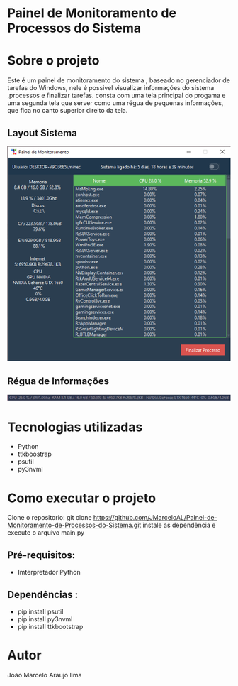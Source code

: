 #  Painel de Monitoramento de Processos do Sistema


# Sobre o projeto

Este é um painel de monitoramento do sistema , baseado no gerenciador de tarefas do Windows, nele é possivel visualizar informações do sistema ,processos e finalizar tarefas.
consta com uma tela principal do progama e uma segunda tela que server como uma régua de pequenas informações, que fica no canto superior direito da tela.


## Layout Sistema
![Tela Principal](https://github.com/JMarceloAL/Painel-de-Monitoramento-de-Processos-do-Sistema/blob/main/assets/screen_1.png?raw=true)
## Régua de Informações
![Régua de Info](https://github.com/JMarceloAL/Painel-de-Monitoramento-de-Processos-do-Sistema/blob/main/assets/screen_2.png?raw=true)


# Tecnologias utilizadas
- Python
- ttkboostrap
- psutil
- py3nvml
# Como executar o projeto
  Clone o repositorio:  git clone https://github.com/JMarceloAL/Painel-de-Monitoramento-de-Processos-do-Sistema.git
  instale as dependência e execute o arquivo main.py
  
## Pré-requisitos: 
- Imterpretador Python
## Dependências :
- pip install psutil  
- pip install py3nvml
- pip install ttkbootstrap


# Autor

João Marcelo Araujo lima
